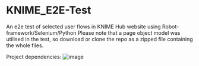 # KNIME_E2E-Test
An e2e test of selected user flows in KNIME Hub website using Robot-framework/Selenium/Python
Please note that a page object model was utilised in the test, so download or clone the repo as a zipped file containing the whole files. 



Project dependencies: ![image](https://user-images.githubusercontent.com/85622388/205688968-be89dd95-6807-41ed-8269-a1fb06d10489.png)
